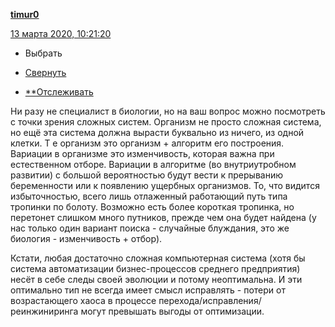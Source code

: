 [**timur0**](https://timur0.livejournal.com/)

 [13 марта 2020, 10:21:20](https://ivanov-petrov.livejournal.com/2239632.html?thread=144903568#t144903568)

- Выбрать

- [Свернуть](https://ivanov-petrov.livejournal.com/2239632.html?thread=144903568#t144903568)

- [**Отслеживать](https://www.livejournal.com/manage/subscriptions/comments.bml?talkid=144903568&journal=ivanov_petrov)

Ни разу не специалист в биологии, но на ваш вопрос можно посмотреть с точки зрения сложных систем. Организм не просто сложная система, но ещё эта система должна вырасти буквально из ничего, из одной клетки. Т е организм это организм + алгоритм его построения. Вариации в организме это изменчивость, которая важна при естественном отборе. Вариации в алгоритме (во внутриутробном развитии) с большой вероятностью будут вести к прерыванию беременности или к появлению ущербных организмов. То, что видится избыточностью, всего лишь отлаженный работающий путь типа тропинки по болоту. Возможно есть более короткая тропинка, но перетонет слишком много путников, прежде чем она будет найдена (у нас только один вариант поиска - случайные блуждания, это же биология - изменчивость + отбор).

Кстати, любая достаточно сложная компьютерная система (хотя бы система автоматизации бизнес-процессов среднего предприятия) несёт в себе следы своей эволюции и потому неоптимальна. И эти оптимально тип не всегда имеет смысл исправлять - потери от возрастающего хаоса в процессе перехода/исправления/реинжиниринга могут превышать выгоды от оптимизации.

<div style="display: none;">  </div>